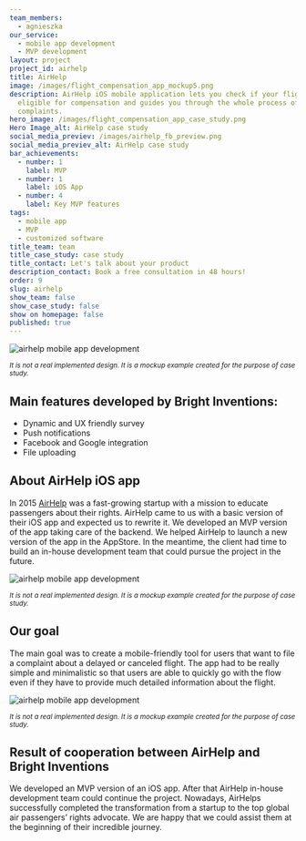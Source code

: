 ```yaml
---
team_members:
  - agnieszka
our_service:
  - mobile app development
  - MVP development
layout: project
project_id: airhelp
title: AirHelp
image: /images/flight_compensation_app_mockup5.png
description: AirHelp iOS mobile application lets you check if your flight is
  eligible for compensation and guides you through the whole process of
  complaints.
hero_image: /images/flight_compensation_app_case_study.png
Hero Image_alt: AirHelp case study
social_media_previev: /images/airhelp_fb_preview.png
social_media_previev_alt: AirHelp case study
bar_achievements:
  - number: 1
    label: MVP
  - number: 1
    label: iOS App
  - number: 4
    label: Key MVP features
tags:
  - mobile app
  - MVP
  - customized software
title_team: team
title_case_study: case study
title_contact: Let's talk about your product
description_contact: Book a free consultation in 48 hours!
order: 9
slug: airhelp
show_team: false
show_case_study: false
show on homepage: false
published: true
---
```

![airhelp mobile app development](/images/flight_compensation_app_mockup.png "It is not a real implemented design. It is a mockup example created for the purpose of case study.")

<sub>*It is not a real implemented design. It is a mockup example created for the purpose of case study.*</sub>

## Main features developed by Bright Inventions:

* Dynamic and UX friendly survey
* Push notifications
* Facebook and Google integration
* File uploading

## About AirHelp iOS app

In 2015 [AirHelp](https://www.airhelp.com/en-gb/) was a fast-growing startup with a mission to educate passengers about their rights. AirHelp came to us with a basic version of their iOS app and expected us to rewrite it. We developed an MVP version of the app taking care of the backend. We helped AirHelp to launch a new version of the app in the AppStore. In the meantime, the client had time to build an in-house development team that could pursue the project in the future.

![airhelp mobile app development](/images/flight_compensation_app_mockup4.png "It is not a real implemented design. It is a mockup example created for the purpose of case study.")

<sub>*It is not a real implemented design. It is a mockup example created for the purpose of case study.*</sub>

## Our goal

The main goal was to create a mobile-friendly tool for users that want to file a complaint about a delayed or canceled flight. The app had to be really simple and minimalistic so that users are able to quickly go with the flow even if they have to provide much detailed information about the flight.

![airhelp mobile app development](/images/flight_compensation_app_mockup3.png "It is not a real implemented design. It is a mockup example created for the purpose of case study.")

<sub>*It is not a real implemented design. It is a mockup example created for the purpose of case study.*</sub>

## Result of cooperation between AirHelp and Bright Inventions

We developed an MVP version of an iOS app. After that AirHelp in-house development team could continue the project. Nowadays, AirHelps successfully completed the transformation from a startup to the top global air passengers’ rights advocate. We are happy that we could assist them at the beginning of their incredible journey.